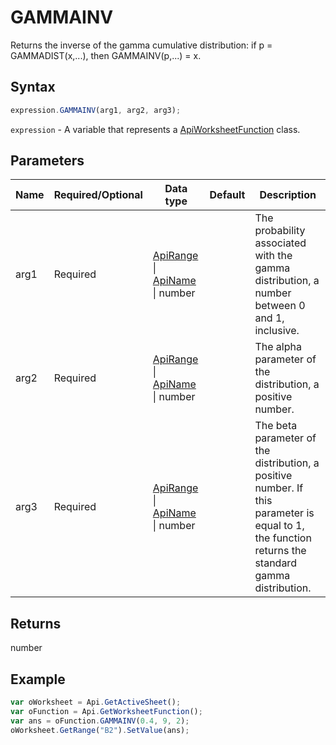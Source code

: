 # GAMMAINV

Returns the inverse of the gamma cumulative distribution: if p = GAMMADIST(x,...), then GAMMAINV(p,...) = x.

## Syntax

```javascript
expression.GAMMAINV(arg1, arg2, arg3);
```

`expression` - A variable that represents a [ApiWorksheetFunction](../ApiWorksheetFunction.md) class.

## Parameters

| **Name** | **Required/Optional** | **Data type** | **Default** | **Description** |
| ------------- | ------------- | ------------- | ------------- | ------------- |
| arg1 | Required | [ApiRange](../../ApiRange/ApiRange.md) \| [ApiName](../../ApiName/ApiName.md) \| number |  | The probability associated with the gamma distribution, a number between 0 and 1, inclusive. |
| arg2 | Required | [ApiRange](../../ApiRange/ApiRange.md) \| [ApiName](../../ApiName/ApiName.md) \| number |  | The alpha parameter of the distribution, a positive number. |
| arg3 | Required | [ApiRange](../../ApiRange/ApiRange.md) \| [ApiName](../../ApiName/ApiName.md) \| number |  | The beta parameter of the distribution, a positive number. If this parameter is equal to 1, the function returns the standard gamma distribution. |

## Returns

number

## Example



```javascript editor-xlsx
var oWorksheet = Api.GetActiveSheet();
var oFunction = Api.GetWorksheetFunction();
var ans = oFunction.GAMMAINV(0.4, 9, 2);
oWorksheet.GetRange("B2").SetValue(ans);
```
